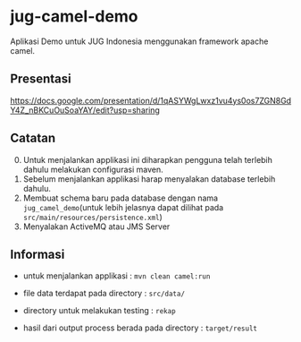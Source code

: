 jug-camel-demo
==============

Aplikasi Demo untuk JUG Indonesia menggunakan framework apache camel.  

Presentasi
-------------
https://docs.google.com/presentation/d/1qASYWgLwxz1vu4ys0os7ZGN8GdY4Z_nBKCuOuSoaYAY/edit?usp=sharing

Catatan
-------------
0. Untuk menjalankan applikasi ini diharapkan pengguna telah terlebih dahulu melakukan configurasi maven.
0. Sebelum menjalankan applikasi harap menyalakan database terlebih dahulu.
0. Membuat schema baru pada database dengan nama ```jug_camel_demo```(untuk lebih jelasnya dapat dilihat pada ```src/main/resources/persistence.xml```)
0. Menyalakan ActiveMQ atau JMS Server

Informasi
-------------
* untuk menjalankan applikasi : ```mvn clean camel:run```

* file data terdapat pada directory : ```src/data/```

* directory untuk melakukan testing : ```rekap```

* hasil dari output process berada pada directory : ```target/result```
